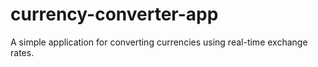 # currency-converter-app
A simple application for converting currencies using real-time exchange rates.
